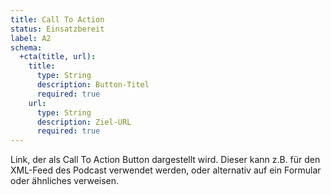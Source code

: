 ```yaml
---
title: Call To Action
status: Einsatzbereit
label: A2
schema:
  +cta(title, url):
    title:
      type: String
      description: Button-Titel
      required: true
    url:
      type: String
      description: Ziel-URL
      required: true
---
```

Link, der als Call To Action Button dargestellt wird. Dieser kann z.B. für den XML-Feed des Podcast verwendet werden, oder alternativ auf ein Formular oder ähnliches verweisen.
